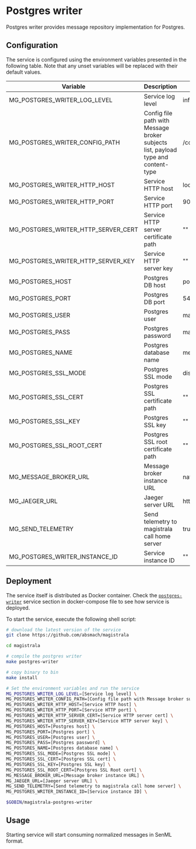 # Postgres writer

Postgres writer provides message repository implementation for Postgres.

## Configuration

The service is configured using the environment variables presented in the
following table. Note that any unset variables will be replaced with their
default values.

| Variable                            | Description                                                                       | Default                       |
| ----------------------------------- | --------------------------------------------------------------------------------- | ----------------------------- |
| MG_POSTGRES_WRITER_LOG_LEVEL        | Service log level                                                                 | info                          |
| MG_POSTGRES_WRITER_CONFIG_PATH      | Config file path with Message broker subjects list, payload type and content-type | /config.toml                  |
| MG_POSTGRES_WRITER_HTTP_HOST        | Service HTTP host                                                                 | localhost                     |
| MG_POSTGRES_WRITER_HTTP_PORT        | Service HTTP port                                                                 | 9010                          |
| MG_POSTGRES_WRITER_HTTP_SERVER_CERT | Service HTTP server certificate path                                              | ""                            |
| MG_POSTGRES_WRITER_HTTP_SERVER_KEY  | Service HTTP server key                                                           | ""                            |
| MG_POSTGRES_HOST                    | Postgres DB host                                                                  | postgres                      |
| MG_POSTGRES_PORT                    | Postgres DB port                                                                  | 5432                          |
| MG_POSTGRES_USER                    | Postgres user                                                                     | magistrala                    |
| MG_POSTGRES_PASS                    | Postgres password                                                                 | magistrala                    |
| MG_POSTGRES_NAME                    | Postgres database name                                                            | messages                      |
| MG_POSTGRES_SSL_MODE                | Postgres SSL mode                                                                 | disabled                      |
| MG_POSTGRES_SSL_CERT                | Postgres SSL certificate path                                                     | ""                            |
| MG_POSTGRES_SSL_KEY                 | Postgres SSL key                                                                  | ""                            |
| MG_POSTGRES_SSL_ROOT_CERT           | Postgres SSL root certificate path                                                | ""                            |
| MG_MESSAGE_BROKER_URL               | Message broker instance URL                                                       | nats://localhost:4222         |
| MG_JAEGER_URL                       | Jaeger server URL                                                                 | http://jaeger:4318//v1/traces |
| MG_SEND_TELEMETRY                   | Send telemetry to magistrala call home server                                     | true                          |
| MG_POSTGRES_WRITER_INSTANCE_ID      | Service instance ID                                                               | ""                            |

## Deployment

The service itself is distributed as Docker container. Check the [`postgres-writer`](https://github.com/absmach/magistrala/blob/main/docker/addons/postgres-writer/docker-compose.yml#L34-L59) service section in docker-compose file to see how service is deployed.

To start the service, execute the following shell script:

```bash
# download the latest version of the service
git clone https://github.com/absmach/magistrala

cd magistrala

# compile the postgres writer
make postgres-writer

# copy binary to bin
make install

# Set the environment variables and run the service
MG_POSTGRES_WRITER_LOG_LEVEL=[Service log level] \
MG_POSTGRES_WRITER_CONFIG_PATH=[Config file path with Message broker subjects list, payload type and content-type] \
MG_POSTGRES_WRITER_HTTP_HOST=[Service HTTP host] \
MG_POSTGRES_WRITER_HTTP_PORT=[Service HTTP port] \
MG_POSTGRES_WRITER_HTTP_SERVER_CERT=[Service HTTP server cert] \
MG_POSTGRES_WRITER_HTTP_SERVER_KEY=[Service HTTP server key] \
MG_POSTGRES_HOST=[Postgres host] \
MG_POSTGRES_PORT=[Postgres port] \
MG_POSTGRES_USER=[Postgres user] \
MG_POSTGRES_PASS=[Postgres password] \
MG_POSTGRES_NAME=[Postgres database name] \
MG_POSTGRES_SSL_MODE=[Postgres SSL mode] \
MG_POSTGRES_SSL_CERT=[Postgres SSL cert] \
MG_POSTGRES_SSL_KEY=[Postgres SSL key] \
MG_POSTGRES_SSL_ROOT_CERT=[Postgres SSL Root cert] \
MG_MESSAGE_BROKER_URL=[Message broker instance URL] \
MG_JAEGER_URL=[Jaeger server URL] \
MG_SEND_TELEMETRY=[Send telemetry to magistrala call home server] \
MG_POSTGRES_WRITER_INSTANCE_ID=[Service instance ID] \

$GOBIN/magistrala-postgres-writer
```

## Usage

Starting service will start consuming normalized messages in SenML format.
